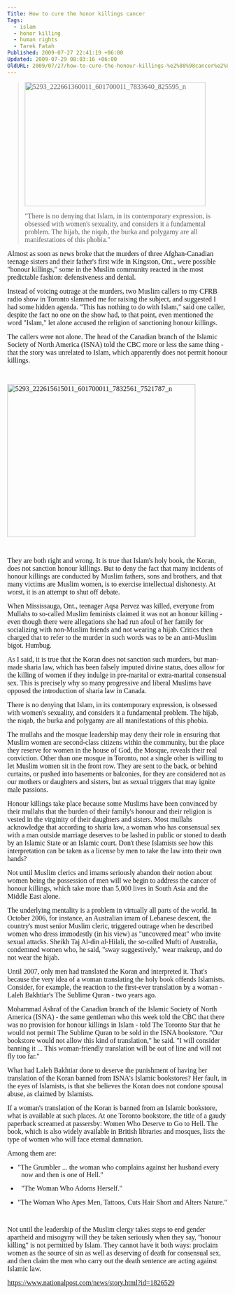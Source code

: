 ```yaml
---
Title: How to cure the honor killings cancer
Tags:
  - islam
  - honor killing
  - human rights
  - Tarek Fatah
Published: 2009-07-27 22:41:19 +06:00
Updated: 2009-07-29 08:03:16 +06:00
OldURL: 2009/07/27/how-to-cure-the-honour-killings-%e2%80%98cancer%e2%80%99/
---
```


<blockquote>
<p class="Body"><span style="font-size: medium; font-family: Garamond;"><img class="aligncenter size-full wp-image-445" title="5293_222661360011_601700011_7833640_825595_n" src="https://enblog.muktomona.com/wp-content/uploads/2009/07/5293_222661360011_601700011_7833640_825595_n.jpeg" alt="5293_222661360011_601700011_7833640_825595_n" width="413" height="284" /></span></p>

<p class="Body"><span style="font-size: medium; font-family: Garamond;">"There is no denying that Islam, in its contemporary expression, is obsessed with women's sexuality, and considers it a fundamental problem. The hijab, the niqab, the burka and polygamy are all manifestations of this phobia."
 </span></blockquote>
<p class="Body"><span style="font-size: medium; font-family: Garamond;">Almost as soon as news broke that the murders of three Afghan-Canadian teenage sisters and their father's first wife in Kingston, Ont., were possible "honour killings," some in the Muslim community reacted in the most predictable fashion: defensiveness and denial.
 </span>

<p class="Body"><span style="font-size: medium; font-family: Garamond;">Instead of voicing outrage at the murders, two Muslim callers to my CFRB radio show in Toronto slammed me for raising the subject, and suggested I had some hidden agenda. "This has nothing to do with Islam," said one caller, despite the fact no one on the show had, to that point, even mentioned the word "Islam," let alone accused the religion of sanctioning honour killings.
 </span>
<p class="Body"><span style="font-size: medium; font-family: Garamond;">The callers were not alone. The head of the Canadian branch of the Islamic Society of North America (ISNA) told the CBC more or less the same thing - that the story was unrelated to Islam, which apparently does not permit honour killings.</span></p>

 

<span style="font-size: medium; font-family: Garamond;"><img class="aligncenter size-full wp-image-447" title="5293_222615615011_601700011_7832561_7521787_n" src="https://enblog.muktomona.com/wp-content/uploads/2009/07/5293_222615615011_601700011_7832561_7521787_n.jpeg" alt="5293_222615615011_601700011_7832561_7521787_n" width="430" height="350" /></span>
<p class="Body"> </p>

<p class="Body"><span style="font-size: medium; font-family: Garamond;">They are both right and wrong. It is true that Islam's holy book, the Koran, does not sanction honour killings. But to deny the fact that many incidents of honour killings are conducted by Muslim fathers, sons and brothers, and that many victims are Muslim women, is to exercise intellectual dishonesty. At worst, it is an attempt to shut off debate.
 </span>

<p class="Body"><span style="font-size: medium; font-family: Garamond;">When Mississauga, Ont., teenager Aqsa Pervez was killed, everyone from Mullahs to so-called Muslim feminists claimed it was not an honour killing - even though there were allegations she had run afoul of her family for socializing with non-Muslim friends and not wearing a hijab. Critics then charged that to refer to the murder in such words was to be an anti-Muslim bigot. Humbug.
 </span>

<p class="Body"><span style="font-size: medium; font-family: Garamond;">As I said, it is true that the Koran does not sanction such murders, but man-made sharia law, which has been falsely imputed divine status, does allow for the killing of women if they indulge in pre-marital or extra-marital consensual sex. This is precisely why so many progressive and liberal Muslims have opposed the introduction of sharia law in Canada.
 </span>

<p class="Body"><span style="font-size: medium; font-family: Garamond;">There is no denying that Islam, in its contemporary expression, is obsessed with women's sexuality, and considers it a fundamental problem. The hijab, the niqab, the burka and polygamy are all manifestations of this phobia.
 </span>

<p class="Body"><span style="font-size: medium; font-family: Garamond;">The mullahs and the mosque leadership may deny their role in ensuring that Muslim women are second-class citizens within the community, but the place they reserve for women in the house of God, the Mosque, reveals their real conviction. Other than one mosque in Toronto, not a single other is willing to let Muslim women sit in the front row. They are sent to the back, or behind curtains, or pushed into basements or balconies, for they are considered not as our mothers or daughters and sisters, but as sexual triggers that may ignite male passions.
 </span>

<p class="Body"><span style="font-size: medium; font-family: Garamond;">Honour killings take place because some Muslims have been convinced by their mullahs that the burden of their family's honour and their religion is vested in the virginity of their daughters and sisters. Most mullahs acknowledge that according to sharia law, a woman who has consensual sex with a man outside marriage deserves to be lashed in public or stoned to death by an Islamic State or an Islamic court. Don't these Islamists see how this interpretation can be taken as a license by men to take the law into their own hands?
 </span>

<p class="Body"><span style="font-size: medium; font-family: Garamond;">Not until Muslim clerics and imams seriously abandon their notion about women being the possession of men will we begin to address the cancer of honour killings, which take more than 5,000 lives in South Asia and the Middle East alone.
 </span>

<p class="Body"><span style="font-size: medium; font-family: Garamond;">The underlying mentality is a problem in virtually all parts of the world. In October 2006, for instance, an Australian imam of Lebanese descent, the country's most senior Muslim cleric, triggered outrage when he described women who dress immodestly (in his view) as "uncovered meat" who invite sexual attacks. Sheikh Taj Al-din al-Hilali, the so-called Mufti of Australia, condemned women who, he said, "sway suggestively," wear makeup, and do not wear the hijab.
 </span>

<p class="Body"><span style="font-size: medium; font-family: Garamond;">Until 2007, only men had translated the Koran and interpreted it. That's because the very idea of a woman translating the holy book offends Islamists. Consider, for example, the reaction to the first-ever translation by a woman - Laleh Bakhtiar's <span class="style">The Sublime Quran</span> - two years ago.
 </span>

<p class="Body"><span style="font-size: medium; font-family: Garamond;">Mohammad Ashraf of the Canadian branch of the Islamic Society of North America (ISNA) - the same gentleman who this week told the CBC that there was no provision for honour killings in Islam - told <span class="style">The Toronto Star </span>that he would not permit <span class="style">The Sublime Quran</span> to be sold in the ISNA bookstore. "Our bookstore would not allow this kind of translation," he said. "I will consider banning it ... This woman-friendly translation will be out of line and will not fly too far."
 </span>

<p class="Body"><span style="font-size: medium; font-family: Garamond;">What had Laleh Bakhtiar done to deserve the punishment of having her translation of the Koran banned from ISNA's Islamic bookstores? Her fault, in the eyes of Islamists, is that she believes the Koran does not condone spousal abuse, as claimed by Islamists.
 </span>

<p class="Body"><span style="font-size: medium; font-family: Garamond;">If a woman's translation of the Koran is banned from an Islamic bookstore, what is available at such places. At one Toronto bookstore, the title of a gaudy paperback screamed at passersby: <span class="style">Women Who Deserve to Go to Hell</span>. The book, which is also widely available in British libraries and mosques, lists the type of women who will face eternal damnation.
 </span>

<p class="Body"><span style="font-size: medium; font-family: Garamond;">Among them are:
 </span>
<ul>
	<li class="full-width" style="padding-left: 8px; text-indent: -8px; line-height: 17px;">
<p class="paragraph_style_2" style="text-indent: -8px;"><span style="font-size: medium; font-family: Garamond;">"The Grumbler ... the woman who complains against her husband every now and then is one of Hell."
 </span></li>
	<li>
<p class="Body"><span style="font-size: medium; font-family: Garamond;">  "The Woman Who Adorns Herself."
 </span></li>
	<li class="full-width" style="padding-left: 8px; text-indent: -8px; line-height: 17px;">
<p class="paragraph_style_2" style="text-indent: -8px;"><span style="font-size: medium; font-family: Garamond;">"The Woman Who Apes Men, Tattoos, Cuts Hair Short and Alters Nature."</span></p>
</li>
</ul>
<p class="Body"> </p>

<p class="Body"><span style="font-size: medium; font-family: Garamond;">Not until the leadership of the Muslim clergy takes steps to end gender apartheid and misogyny will they be taken seriously when they say, "honour killing" is not permitted by Islam. They cannot have it both ways: proclaim women as the source of sin as well as deserving of death for consensual sex, and then claim the men who carry out the death sentence are acting against Islamic law.
 </span>
<p class="Body" style="padding-bottom: 0pt;"><span style="font-size: medium; font-family: Garamond;"><a title="https://www.nationalpost.com/news/story.html?id=1826529" href="https://www.nationalpost.com/news/story.html?id=1826529">https://www.nationalpost.com/news/story.html?id=1826529</a></span></p>